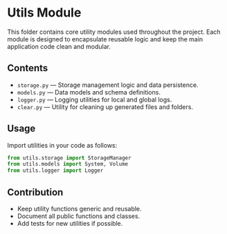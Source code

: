 # Utils Module

This folder contains core utility modules used throughout the project. Each module is designed to encapsulate reusable logic and keep the main application code clean and modular.

## Contents

- `storage.py` — Storage management logic and data persistence.
- `models.py` — Data models and schema definitions.
- `logger.py` — Logging utilities for local and global logs.
- `clear.py` — Utility for cleaning up generated files and folders.

## Usage

Import utilities in your code as follows:
```python
from utils.storage import StorageManager
from utils.models import System, Volume
from utils.logger import Logger
```

## Contribution

- Keep utility functions generic and reusable.
- Document all public functions and classes.
- Add tests for new utilities if possible. 